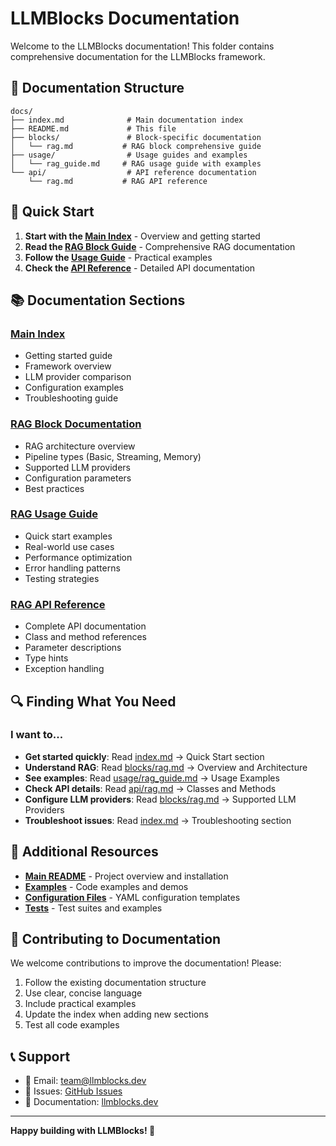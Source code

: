 # LLMBlocks Documentation

Welcome to the LLMBlocks documentation! This folder contains comprehensive documentation for the LLMBlocks framework.

## 📁 Documentation Structure

```
docs/
├── index.md              # Main documentation index
├── README.md             # This file
├── blocks/               # Block-specific documentation
│   └── rag.md           # RAG block comprehensive guide
├── usage/                # Usage guides and examples
│   └── rag_guide.md     # RAG usage guide with examples
└── api/                  # API reference documentation
    └── rag.md           # RAG API reference
```

## 🚀 Quick Start

1. **Start with the [Main Index](index.md)** - Overview and getting started
2. **Read the [RAG Block Guide](blocks/rag.md)** - Comprehensive RAG documentation
3. **Follow the [Usage Guide](usage/rag_guide.md)** - Practical examples
4. **Check the [API Reference](api/rag.md)** - Detailed API documentation

## 📚 Documentation Sections

### [Main Index](index.md)
- Getting started guide
- Framework overview
- LLM provider comparison
- Configuration examples
- Troubleshooting guide

### [RAG Block Documentation](blocks/rag.md)
- RAG architecture overview
- Pipeline types (Basic, Streaming, Memory)
- Supported LLM providers
- Configuration parameters
- Best practices

### [RAG Usage Guide](usage/rag_guide.md)
- Quick start examples
- Real-world use cases
- Performance optimization
- Error handling patterns
- Testing strategies

### [RAG API Reference](api/rag.md)
- Complete API documentation
- Class and method references
- Parameter descriptions
- Type hints
- Exception handling

## 🔍 Finding What You Need

### I want to...
- **Get started quickly**: Read [index.md](index.md) → Quick Start section
- **Understand RAG**: Read [blocks/rag.md](blocks/rag.md) → Overview and Architecture
- **See examples**: Read [usage/rag_guide.md](usage/rag_guide.md) → Usage Examples
- **Check API details**: Read [api/rag.md](api/rag.md) → Classes and Methods
- **Configure LLM providers**: Read [blocks/rag.md](blocks/rag.md) → Supported LLM Providers
- **Troubleshoot issues**: Read [index.md](index.md) → Troubleshooting section

## 📖 Additional Resources

- **[Main README](../../README.md)** - Project overview and installation
- **[Examples](../../examples/)** - Code examples and demos
- **[Configuration Files](../../llmblocks/config/)** - YAML configuration templates
- **[Tests](../../tests/)** - Test suites and examples

## 🤝 Contributing to Documentation

We welcome contributions to improve the documentation! Please:

1. Follow the existing documentation structure
2. Use clear, concise language
3. Include practical examples
4. Update the index when adding new sections
5. Test all code examples

## 📞 Support

- 📧 Email: team@llmblocks.dev
- 🐛 Issues: [GitHub Issues](https://github.com/llmblocks/llmblocks/issues)
- 📖 Documentation: [llmblocks.dev](https://llmblocks.dev)

---

**Happy building with LLMBlocks! 🚀** 